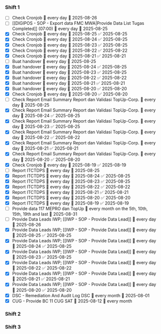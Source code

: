 
### Shift 1
- [ ] Check Cronjob 🔁 every day 📅 2025-08-26
- [ ] [[DIGIPOS - SOP - Export data FMC MWA|Provide Data List Tugas Completed]] (07:00) 🔁 every day 📅 2025-08-25 
- [x] Check Cronjob 🔁 every day 📅 2025-08-25 ✅ 2025-08-25
- [x] Check Cronjob 🔁 every day 📅 2025-08-24 ✅ 2025-08-25
- [x] Check Cronjob 🔁 every day 📅 2025-08-23 ✅ 2025-08-25
- [x] Check Cronjob 🔁 every day 📅 2025-08-22 ✅ 2025-08-22
- [x] Check Cronjob 🔁 every day 📅 2025-08-21 ✅ 2025-08-21
- [ ] Buat handover 🔁 every day 📅 2025-08-25
- [x] Buat handover 🔁 every day 📅 2025-08-24 ✅ 2025-08-25
- [x] Buat handover 🔁 every day 📅 2025-08-23 ✅ 2025-08-25
- [x] Buat handover 🔁 every day 📅 2025-08-22 ✅ 2025-08-22
- [x] Buat handover 🔁 every day 📅 2025-08-21 ✅ 2025-08-21
- [x] Buat handover 🔁 every day 📅 2025-08-20 ✅ 2025-08-20
- [x] Check Cronjob 🔁 every day 📅 2025-08-20 ✅ 2025-08-20
- [ ] Check Report Email Summary Report dan Validasi TopUp-Corp. 🔁 every day 📅 2025-08-25
- [x] Check Report Email Summary Report dan Validasi TopUp-Corp. 🔁 every day 📅 2025-08-24 ✅ 2025-08-25
- [x] Check Report Email Summary Report dan Validasi TopUp-Corp. 🔁 every day 📅 2025-08-23 ✅ 2025-08-25
- [x] Check Report Email Summary Report dan Validasi TopUp-Corp. 🔁 every day 📅 2025-08-22 ✅ 2025-08-22
- [x] Check Report Email Summary Report dan Validasi TopUp-Corp. 🔁 every day 📅 2025-08-21 ✅ 2025-08-21
- [x] Check Report Email Summary Report dan Validasi TopUp-Corp. 🔁 every day 📅 2025-08-20 ✅ 2025-08-20
- [x] Check Cronjob 🔁 every day 📅 2025-08-19 ✅ 2025-08-19
- [ ] Report ITCTDPS 🔁 every day 📅 2025-08-25
- [x] Report ITCTDPS 🔁 every day 📅 2025-08-24 ✅ 2025-08-25
- [x] Report ITCTDPS 🔁 every day 📅 2025-08-23 ✅ 2025-08-25
- [x] Report ITCTDPS 🔁 every day 📅 2025-08-22 ✅ 2025-08-22
- [x] Report ITCTDPS 🔁 every day 📅 2025-08-21 ✅ 2025-08-21
- [x] Report ITCTDPS 🔁 every day 📅 2025-08-20 ✅ 2025-08-20
- [x] Report ITCTDPS 🔁 every day 📅 2025-08-19 ✅ 2025-08-19
- [ ] Provide data 117 MEPRO dan TopUp 🔁 every month on the 5th, 10th, 15th, 19th and last 📅 2025-08-31
- [ ] Provide Data Leads IWP; [[IWP - SOP - Provide Data Lead]] 🔁 every day 📅 2025-08-26
- [x] Provide Data Leads IWP; [[IWP - SOP - Provide Data Lead]] 🔁 every day 📅 2025-08-25 ✅ 2025-08-25
- [x] Provide Data Leads IWP; [[IWP - SOP - Provide Data Lead]] 🔁 every day 📅 2025-08-24 ✅ 2025-08-25
- [x] Provide Data Leads IWP; [[IWP - SOP - Provide Data Lead]] 🔁 every day 📅 2025-08-23 ✅ 2025-08-25
- [x] Provide Data Leads IWP; [[IWP - SOP - Provide Data Lead]] 🔁 every day 📅 2025-08-22 ✅ 2025-08-22
- [x] Provide Data Leads IWP; [[IWP - SOP - Provide Data Lead]] 🔁 every day 📅 2025-08-21 ✅ 2025-08-21
- [x] Provide Data Leads IWP; [[IWP - SOP - Provide Data Lead]] 🔁 every day 📅 2025-08-20 ✅ 2025-08-20
- [x] DSC - Remediation And Audit Log DSC 🔁 every month 📅 2025-08-01
- [x] CUG - Provide BC 11 CUG SAT 📅 2025-08-12 🔁 every month
### Shift 2

### Shift 3
